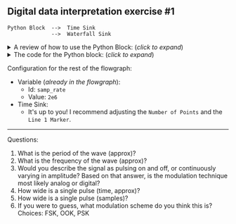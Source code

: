 ## Digital data interpretation exercise #1

```
Python Block  -->  Time Sink
              -->  Waterfall Sink
```

<details><summary>A review of how to use the Python Block: (<i>click to expand</i>)</summary>

1. Double click the Python Block that you just created.
2. Click "Open in Editor". If the computer becomes unresponsive, press Esc a few times, and go back to step 2.
3. Click "Use Default Editor".
4. Erase all of the code that is there.
5. Paste the given code.

</details>

<details><summary>The code for the Python block: (<i>click to expand</i>)</summary>

Note: this code is not meant to be readable. Rather, the goal of this exercise is to explore the mystery signal using the Time Sink, Waterfall sink, etc.

```python3
import numpy as np
from gnuradio import gr


name = "Mystery Signal 1"
out_sig_port_0 = np.complex64


def use_func(state_container):
    if state_container["count"] > 2000:
        return None
    if state_container["count"] < 20 or 40 <= state_container["count"] < 60:
        retval = np.exp(0.5j * state_container["count"])
    else:
        retval = 0
    state_container["count"] += 1
    return retval


class blk(gr.basic_block):

    def __init__(self):
        gr.basic_block.__init__(
            self,
            name=name,
            in_sig=[],
            out_sig=[out_sig_port_0]
        )
        
        self.use_func = use_func
        self.state_container = {"count": 0}


    def general_work(self, input_items, output_items):
        outval = self.use_func(self.state_container)
        if outval == None:
            return 0
        else:
            dt = output_items[0][0].dtype
            npified = np.array(outval, dtype=dt)
            output_items[0][0] = npified
            return 1
```
</details>

Configuration for the rest of the flowgraph:
- Variable (_already in the flowgraph_):
  - Id: `samp_rate`
  - Value: `2e6`
- Time Sink:
  - It's up to you! I recommend adjusting the `Number of Points` and the `Line 1 Marker`.

---

Questions:

1. What is the period of the wave (approx)?
2. What is the frequency of the wave (approx)?
3. Would you describe the signal as pulsing on and off, or continuously varying in amplitude? Based on that answer, is the modulation technique most likely analog or digital?
4. How wide is a single pulse (time, approx)?
5. How wide is a single pulse (samples)?
6. If you were to guess, what modulation scheme do you think this is? Choices: FSK, OOK, PSK


